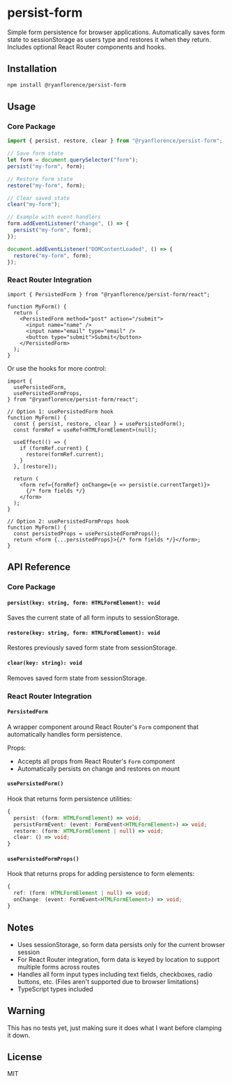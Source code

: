 # persist-form

Simple form persistence for browser applications. Automatically saves form state to sessionStorage as users type and restores it when they return. Includes optional React Router components and hooks.

## Installation

```bash
npm install @ryanflorence/persist-form
```

## Usage

### Core Package

```ts
import { persist, restore, clear } from "@ryanflorence/persist-form";

// Save form state
let form = document.querySelector("form");
persist("my-form", form);

// Restore form state
restore("my-form", form);

// Clear saved state
clear("my-form");

// Example with event handlers
form.addEventListener("change", () => {
  persist("my-form", form);
});

document.addEventListener("DOMContentLoaded", () => {
  restore("my-form", form);
});
```

### React Router Integration

```tsx
import { PersistedForm } from "@ryanflorence/persist-form/react";

function MyForm() {
  return (
    <PersistedForm method="post" action="/submit">
      <input name="name" />
      <input name="email" type="email" />
      <button type="submit">Submit</button>
    </PersistedForm>
  );
}
```

Or use the hooks for more control:

```tsx
import {
  usePersistedForm,
  usePersistedFormProps,
} from "@ryanflorence/persist-form/react";

// Option 1: usePersistedForm hook
function MyForm() {
  const { persist, restore, clear } = usePersistedForm();
  const formRef = useRef<HTMLFormElement>(null);

  useEffect(() => {
    if (formRef.current) {
      restore(formRef.current);
    }
  }, [restore]);

  return (
    <form ref={formRef} onChange={e => persist(e.currentTarget)}>
      {/* form fields */}
    </form>
  );
}

// Option 2: usePersistedFormProps hook
function MyForm() {
  const persistedProps = usePersistedFormProps();
  return <form {...persistedProps}>{/* form fields */}</form>;
}
```

## API Reference

### Core Package

#### `persist(key: string, form: HTMLFormElement): void`

Saves the current state of all form inputs to sessionStorage.

#### `restore(key: string, form: HTMLFormElement): void`

Restores previously saved form state from sessionStorage.

#### `clear(key: string): void`

Removes saved form state from sessionStorage.

### React Router Integration

#### `PersistedForm`

A wrapper component around React Router's `Form` component that automatically handles form persistence.

Props:

- Accepts all props from React Router's `Form` component
- Automatically persists on change and restores on mount

#### `usePersistedForm()`

Hook that returns form persistence utilities:

```ts
{
  persist: (form: HTMLFormElement) => void;
  persistFormEvent: (event: FormEvent<HTMLFormElement>) => void;
  restore: (form: HTMLFormElement | null) => void;
  clear: () => void;
}
```

#### `usePersistedFormProps()`

Hook that returns props for adding persistence to form elements:

```ts
{
  ref: (form: HTMLFormElement | null) => void;
  onChange: (event: FormEvent<HTMLFormElement>) => void;
}
```

## Notes

- Uses sessionStorage, so form data persists only for the current browser session
- For React Router integration, form data is keyed by location to support multiple forms across routes
- Handles all form input types including text fields, checkboxes, radio buttons, etc. (Files aren't supported due to browser limitations)
- TypeScript types included

## Warning

This has no tests yet, just making sure it does what I want before clamping it down.

## License

MIT
